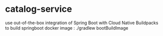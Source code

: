 # catalog-service
use out-of-the-box integration of Spring Boot with Cloud Native Buildpacks to build springboot docker image : ./gradlew bootBuildImage
